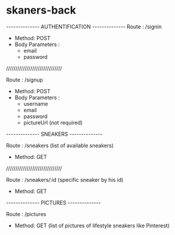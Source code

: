 # skaners-back

-------------- AUTHENTIFICATION --------------
Route : /signin

- Method: POST
- Body Parameters :
  - email
  - password

//////////////////////////////

Route : /signup

- Method: POST
- Body Parameters :
  - username
  - email
  - password
  - pictureUrl (not required)

-------------- SNEAKERS --------------

Route : /sneakers (list of available sneakers)

- Method: GET

//////////////////////////////

Route : /sneakers/:id (specific sneaker by his id)

- Method: GET

-------------- PICTURES --------------

Route : /pictures

- Method: GET (list of pictures of lifestyle sneakers like Pinterest)
